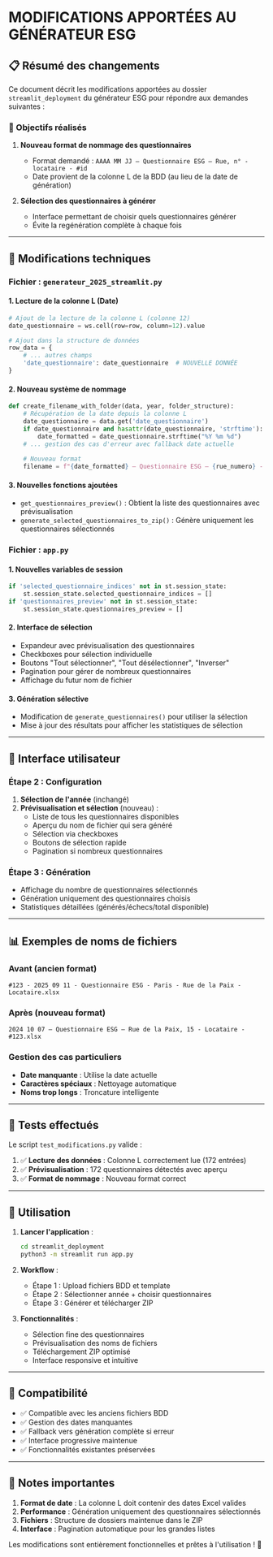 # MODIFICATIONS APPORTÉES AU GÉNÉRATEUR ESG

## 📋 Résumé des changements

Ce document décrit les modifications apportées au dossier `streamlit_deployment` du générateur ESG pour répondre aux demandes suivantes :

### 🎯 Objectifs réalisés

1. **Nouveau format de nommage des questionnaires**
   - Format demandé : `AAAA MM JJ – Questionnaire ESG – Rue, n° - locataire - #id`
   - Date provient de la colonne L de la BDD (au lieu de la date de génération)

2. **Sélection des questionnaires à générer**
   - Interface permettant de choisir quels questionnaires générer
   - Évite la regénération complète à chaque fois

---

## 🔧 Modifications techniques

### Fichier : `generateur_2025_streamlit.py`

#### 1. Lecture de la colonne L (Date)
```python
# Ajout de la lecture de la colonne L (colonne 12)
date_questionnaire = ws.cell(row=row, column=12).value

# Ajout dans la structure de données
row_data = {
    # ... autres champs
    'date_questionnaire': date_questionnaire  # NOUVELLE DONNÉE
}
```

#### 2. Nouveau système de nommage
```python
def create_filename_with_folder(data, year, folder_structure):
    # Récupération de la date depuis la colonne L
    date_questionnaire = data.get('date_questionnaire')
    if date_questionnaire and hasattr(date_questionnaire, 'strftime'):
        date_formatted = date_questionnaire.strftime("%Y %m %d")
    # ... gestion des cas d'erreur avec fallback date actuelle
    
    # Nouveau format
    filename = f"{date_formatted} – Questionnaire ESG – {rue_numero} - {locataire} - #{numero}.xlsx"
```

#### 3. Nouvelles fonctions ajoutées
- `get_questionnaires_preview()` : Obtient la liste des questionnaires avec prévisualisation
- `generate_selected_questionnaires_to_zip()` : Génère uniquement les questionnaires sélectionnés

### Fichier : `app.py`

#### 1. Nouvelles variables de session
```python
if 'selected_questionnaire_indices' not in st.session_state:
    st.session_state.selected_questionnaire_indices = []
if 'questionnaires_preview' not in st.session_state:
    st.session_state.questionnaires_preview = []
```

#### 2. Interface de sélection
- Expandeur avec prévisualisation des questionnaires
- Checkboxes pour sélection individuelle
- Boutons "Tout sélectionner", "Tout désélectionner", "Inverser"
- Pagination pour gérer de nombreux questionnaires
- Affichage du futur nom de fichier

#### 3. Génération sélective
- Modification de `generate_questionnaires()` pour utiliser la sélection
- Mise à jour des résultats pour afficher les statistiques de sélection

---

## 🎨 Interface utilisateur

### Étape 2 : Configuration
1. **Sélection de l'année** (inchangé)
2. **Prévisualisation et sélection** (nouveau) :
   - Liste de tous les questionnaires disponibles
   - Aperçu du nom de fichier qui sera généré
   - Sélection via checkboxes
   - Boutons de sélection rapide
   - Pagination si nombreux questionnaires

### Étape 3 : Génération
- Affichage du nombre de questionnaires sélectionnés
- Génération uniquement des questionnaires choisis
- Statistiques détaillées (générés/échecs/total disponible)

---

## 📊 Exemples de noms de fichiers

### Avant (ancien format)
```
#123 - 2025 09 11 - Questionnaire ESG - Paris - Rue de la Paix - Locataire.xlsx
```

### Après (nouveau format)
```
2024 10 07 – Questionnaire ESG – Rue de la Paix, 15 - Locataire - #123.xlsx
```

### Gestion des cas particuliers
- **Date manquante** : Utilise la date actuelle
- **Caractères spéciaux** : Nettoyage automatique
- **Noms trop longs** : Troncature intelligente

---

## 🧪 Tests effectués

Le script `test_modifications.py` valide :

1. ✅ **Lecture des données** : Colonne L correctement lue (172 entrées)
2. ✅ **Prévisualisation** : 172 questionnaires détectés avec aperçu
3. ✅ **Format de nommage** : Nouveau format correct

---

## 🚀 Utilisation

1. **Lancer l'application** :
   ```bash
   cd streamlit_deployment
   python3 -m streamlit run app.py
   ```

2. **Workflow** :
   - Étape 1 : Upload fichiers BDD et template
   - Étape 2 : Sélectionner année + choisir questionnaires
   - Étape 3 : Générer et télécharger ZIP

3. **Fonctionnalités** :
   - Sélection fine des questionnaires
   - Prévisualisation des noms de fichiers
   - Téléchargement ZIP optimisé
   - Interface responsive et intuitive

---

## 🔄 Compatibilité

- ✅ Compatible avec les anciens fichiers BDD
- ✅ Gestion des dates manquantes
- ✅ Fallback vers génération complète si erreur
- ✅ Interface progressive maintenue
- ✅ Fonctionnalités existantes préservées

---

## 📝 Notes importantes

1. **Format de date** : La colonne L doit contenir des dates Excel valides
2. **Performance** : Génération uniquement des questionnaires sélectionnés
3. **Fichiers** : Structure de dossiers maintenue dans le ZIP
4. **Interface** : Pagination automatique pour les grandes listes

Les modifications sont entièrement fonctionnelles et prêtes à l'utilisation ! 🎉
